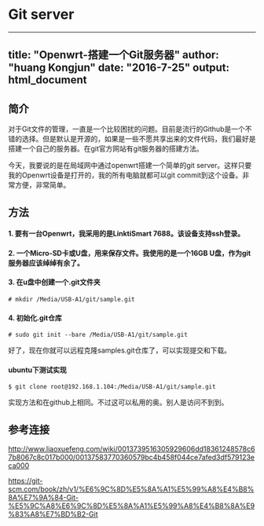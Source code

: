 # Git server

---
title: "Openwrt-搭建一个Git服务器"
author: "huang Kongjun"
date: "2016-7-25"
output: html_document
---

## 简介

对于Git文件的管理，一直是一个比较困扰的问题。目前是流行的Github是一个不错的选择。但是默认是开源的，如果是一些不愿共享出来的文件代码，我们最好是搭建一个自己的服务器。在git官方网站有git服务器的搭建方法。

今天，我要说的是在局域网中通过openwrt搭建一个简单的git server。这样只要我的Openwrt设备是打开的，我的所有电脑就都可以git commit到这个设备。非常方便，非常简单。

## 方法

#### 1. 要有一台Openwrt，我采用的是LinktiSmart 7688。该设备支持ssh登录。

#### 2. 一个Micro-SD卡或U盘，用来保存文件。我使用的是一个16GB U盘，作为git服务器应该绰绰有余了。

#### 3. 在u盘中创建一个.git文件夹

```
# mkdir /Media/USB-A1/git/sample.git
```

#### 4. 初始化.git仓库

```
# sudo git init --bare /Media/USB-A1/git/sample.git
```

好了，现在你就可以远程克隆samples.git仓库了，可以实现提交和下载。

#### ubuntu下测试实现

```
$ git clone root@192.168.1.104:/Media/USB-A1/git/sample.git 
```

实现方法和在github上相同。不过这可以私用的奥。别人是访问不到到。


## 参考连接

<http://www.liaoxuefeng.com/wiki/0013739516305929606dd18361248578c67b8067c8c017b000/00137583770360579bc4b458f044ce7afed3df579123eca000>

<https://git-scm.com/book/zh/v1/%E6%9C%8D%E5%8A%A1%E5%99%A8%E4%B8%8A%E7%9A%84-Git-%E5%9C%A8%E6%9C%8D%E5%8A%A1%E5%99%A8%E4%B8%8A%E9%83%A8%E7%BD%B2-Git>